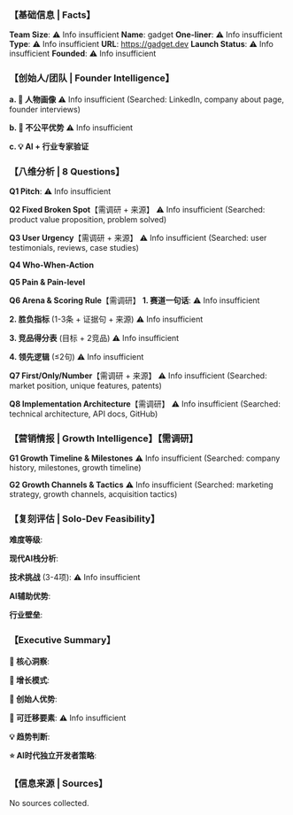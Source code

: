 ### 【基础信息 | Facts】
**Team Size**: ⚠︎ Info insufficient
**Name**: gadget
**One-liner**: ⚠︎ Info insufficient
**Type**: ⚠︎ Info insufficient
**URL**: https://gadget.dev
**Launch Status**: ⚠︎ Info insufficient
**Founded**: ⚠︎ Info insufficient

### 【创始人/团队 | Founder Intelligence】
**a. 👤 人物画像**
⚠︎ Info insufficient (Searched: LinkedIn, company about page, founder interviews)

**b. 🎯 不公平优势**
⚠︎ Info insufficient

**c. 💡 AI + 行业专家验证**

### 【八维分析 | 8 Questions】
**Q1 Pitch**: ⚠︎ Info insufficient

**Q2 Fixed Broken Spot**【需调研 + 来源】
⚠︎ Info insufficient (Searched: product value proposition, problem solved)

**Q3 User Urgency**【需调研 + 来源】
⚠︎ Info insufficient (Searched: user testimonials, reviews, case studies)

**Q4 Who-When-Action**


**Q5 Pain & Pain-level**


**Q6 Arena & Scoring Rule**【需调研】
**1. 赛道一句话**: ⚠︎ Info insufficient

**2. 胜负指标** (1-3条 + 证据句 + 来源)
⚠︎ Info insufficient

**3. 竞品得分表** (目标 + 2竞品)
⚠︎ Info insufficient

**4. 领先逻辑** (≤2句)
⚠︎ Info insufficient

**Q7 First/Only/Number**【需调研 + 来源】
⚠︎ Info insufficient (Searched: market position, unique features, patents)

**Q8 Implementation Architecture**【需调研】
⚠︎ Info insufficient (Searched: technical architecture, API docs, GitHub)

### 【营销情报 | Growth Intelligence】【需调研】
**G1 Growth Timeline & Milestones**
⚠︎ Info insufficient (Searched: company history, milestones, growth timeline)

**G2 Growth Channels & Tactics**
⚠︎ Info insufficient (Searched: marketing strategy, growth channels, acquisition tactics)

### 【复刻评估 | Solo-Dev Feasibility】
**难度等级**: 

**现代AI栈分析**:


**技术挑战** (3-4项):
⚠︎ Info insufficient

**AI辅助优势**:


**行业壁垒**:

### 【Executive Summary】
**🎯 核心洞察**:


**🚀 增长模式**:


**👑 创始人优势**:


**🧩 可迁移要素**:
⚠︎ Info insufficient

**💡 趋势判断**:


**⭐ AI时代独立开发者策略**:

### 【信息来源 | Sources】
No sources collected.